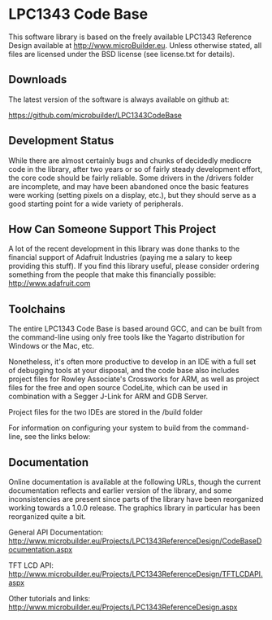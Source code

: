 # LPC1343 Code Base

This software library is based on the freely available LPC1343 Reference
Design available at http://www.microBuilder.eu.  Unless otherwise stated,
all files are licensed under the BSD license (see license.txt for details).

## Downloads

The latest version of the software is always available on github at:

https://github.com/microbuilder/LPC1343CodeBase

## Development Status

While there are almost certainly bugs and chunks of decidedly
mediocre code in the library, after two years or so of fairly
steady development effort, the core code should be fairly
reliable.  Some drivers in the /drivers folder are incomplete,
and may have been abandoned once the basic features were working
(setting pixels on a display, etc.), but they should serve as
a good starting point for a wide variety of peripherals.

## How Can Someone Support This Project

A lot of the recent development in this library was done
thanks to the financial support of Adafruit Industries (paying
me a salary to keep providing this stuff).  If you find this library
useful, please consider ordering something from the people that
make this financially possible:  http://www.adafruit.com

## Toolchains

The entire LPC1343 Code Base is based around GCC, and can be built
from the command-line using only free tools like the Yagarto
distribution for Windows or the Mac, etc.

Nonetheless, it's often more productive to develop in an IDE with a
full set of debugging tools at your disposal, and the code base also
includes project files for Rowley Associate's Crossworks for ARM, as
well as project files for the free and open source CodeLite, which can
be used in combination with a Segger J-Link for ARM and GDB Server.

Project files for the two IDEs are stored in the /build folder

For information on configuring your system to build from the command-
line, see the links below:

## Documentation

Online documentation is available at the following URLs, though the
current documentation reflects and earlier version of the library, and some
inconsistencies are present since parts of the library have been 
reorganized working towards a 1.0.0 release.  The graphics library in
particular has been reorganized quite a bit.

General API Documentation:
http://www.microbuilder.eu/Projects/LPC1343ReferenceDesign/CodeBaseDocumentation.aspx

TFT LCD API:
http://www.microbuilder.eu/Projects/LPC1343ReferenceDesign/TFTLCDAPI.aspx

Other tutorials and links:
http://www.microbuilder.eu/Projects/LPC1343ReferenceDesign.aspx
